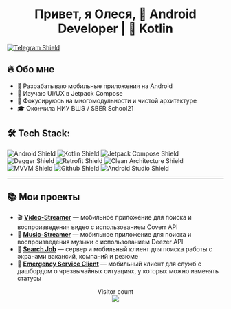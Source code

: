 <div id="header" align="center">
  <h1>
    Привет, я Олеся, 🚀 Android Developer | 💙 Kotlin
  </h1>
</div>
</div>
<!-- TODO:  <a href=www.linkedin.com/in/..." target="_blank">
    <img src="https://img.shields.io/badge/LinkedIn-blue?style=for-the-badge&logo=linkedin&logoColor=white" alt="LinkedIn Shield"/>
  </a> --> 
  <a href="https://t.me/olsyy" target="_blank">
    <img src="https://img.shields.io/badge/Telegram-blue?style=for-the-badge&logo=Telegram&logoColor=white" alt="Telegram Shield"/>
  </a>
</div>

## 🔥 Обо мне
- 💼 Разрабатываю мобильные приложения на Android
- 🎨 Изучаю UI/UX в Jetpack Compose
- 🧩 Фокусируюсь на многомодульности и чистой архитектуре
- 🎓 Окончила НИУ ВШЭ / SBER School21


## 🛠 Tech Stack:
![Android Shield](https://img.shields.io/badge/android-green?style=for-the-badge&logo=android&logoColor=white&color=%2334A853)
![Kotlin Shield](https://img.shields.io/badge/kotlin-purp?style=for-the-badge&logo=kotlin&logoColor=white&color=%237F52FF)
![Jetpack Compose Shield](https://img.shields.io/badge/jetpackcompose-yellow?style=for-the-badge&logo=jetpackcompose&logoColor=white&color=%2318BED4)
![Dagger Shield](https://img.shields.io/badge/🗡️Dagger_2-4d1515?style=for-the-badge&logo=dagger&logoColor=white&color=%23000000)
![Retrofit Shield](https://img.shields.io/badge/Retrofit-000?style=for-the-badge&logo=retrofit2&logoColor=white&color=%234285F4)
![Clean Architecture Shield](https://img.shields.io/badge/Clean_Architecture-dceafe?style=for-the-badge)
![MVVM Shield](https://img.shields.io/badge/MVVM-1f4834?style=for-the-badge)
![Github Shield](https://img.shields.io/badge/github-000.svg?&style=for-the-badge&logo=github&logoColor=fff)
![Android Studio Shield](https://img.shields.io/badge/androidstudio-yellow?style=for-the-badge&logo=androidstudio&logoColor=white&color=%233DDC84)

---

## 📚 Мои проекты 
- 🎬 **[Video-Streamer](https://github.com/olsyy/video-streamer)** — мобильное приложение для поиска и воспроизведения видео с использованием Coverr API  
- 🎵 **[Music-Streamer](https://github.com/olsyy/music-streamer)** — мобильное приложение для поиска и воспроизведения музыки с использованием Deezer API  
- 💼 **[Search Job](https://github.com/olsyy/search-job)** — сервер и мобильный клиент для поиска работы с экранами вакансий, компаний и резюме  
- 🚨 **[Emergency Service Client](https://github.com/olsyy/emergency-service-client)** — мобильный клиент для служб с дашбордом о чрезвычайных ситуациях, у которых можно изменять статусы 



<p align="center"> 
  Visitor count<br>
  <img src="https://profile-counter.glitch.me/olsyy/count.svg" />
</p>
